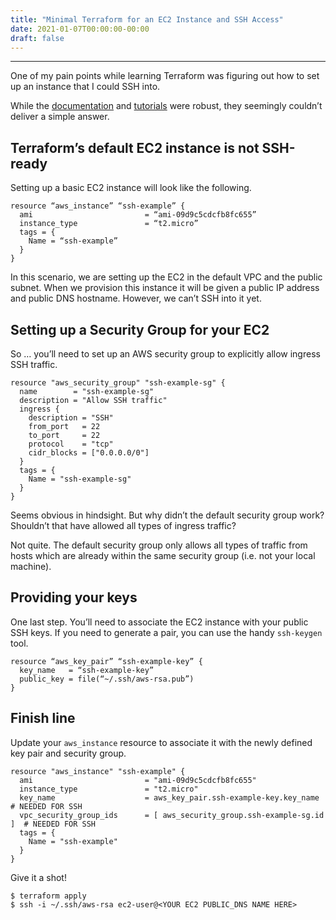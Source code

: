 ```yaml
---
title: "Minimal Terraform for an EC2 Instance and SSH Access"
date: 2021-01-07T00:00:00-00:00
draft: false
---
```

- - - -
One of my pain points while learning Terraform was figuring out how to set up an instance that I could SSH into.

While the [documentation](https://www.terraform.io/docs/) and [tutorials](https://learn.hashicorp.com/terraform?utm_source=terraform_io) were robust, they seemingly couldn’t deliver a simple answer. 


## Terraform’s default EC2 instance is not SSH-ready
Setting up a basic EC2 instance will look like the following.

```
resource “aws_instance” “ssh-example” {
  ami                         = “ami-09d9c5cdcfb8fc655”
  instance_type               = “t2.micro”
  tags = {
    Name = “ssh-example”
  }
}
```

In this scenario, we are setting up the EC2 in the default VPC and the public subnet. When we provision this instance it will be given a public IP address and public DNS hostname. However, we can’t SSH into it yet.


## Setting up a Security Group for your EC2
So … you’ll need to set up an AWS security group to explicitly allow ingress SSH traffic.

```
resource "aws_security_group" "ssh-example-sg" {
  name        = "ssh-example-sg"
  description = "Allow SSH traffic"
  ingress {
    description = "SSH"
    from_port   = 22
    to_port     = 22
    protocol    = "tcp"
    cidr_blocks = ["0.0.0.0/0"]
  }
  tags = {
    Name = "ssh-example-sg"
  }
}
```

Seems obvious in hindsight. But why didn’t the default security group work? Shouldn’t that have allowed all types of ingress traffic?

Not quite. The default security group only allows all types of traffic from hosts which are already within the same security group (i.e. not your local machine).


## Providing your keys
One last step. You’ll need to associate the EC2 instance with your public SSH keys. If you need to generate a pair, you can use the handy `ssh-keygen` tool.

```
resource “aws_key_pair” “ssh-example-key” {
  key_name   = “ssh-example-key”
  public_key = file(“~/.ssh/aws-rsa.pub”)
}
```


## Finish line
Update your `aws_instance` resource to associate it with the newly defined key pair and security group.

```
resource "aws_instance" "ssh-example" {
  ami                         = "ami-09d9c5cdcfb8fc655"
  instance_type               = "t2.micro"
  key_name                    = aws_key_pair.ssh-example-key.key_name     # NEEDED FOR SSH
  vpc_security_group_ids      = [ aws_security_group.ssh-example-sg.id ]  # NEEDED FOR SSH
  tags = {
    Name = "ssh-example"
  }
}
```

Give it a shot!

```
$ terraform apply
$ ssh -i ~/.ssh/aws-rsa ec2-user@<YOUR EC2 PUBLIC_DNS NAME HERE>
```
